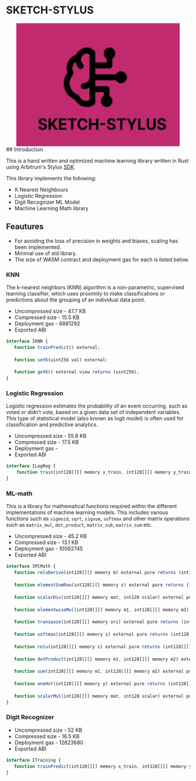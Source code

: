 # SKETCH-STYLUS

<img src="public/Untitled-5_page-0001.jpg" alt="logo" width="448" height="336" style="display:block;margin:0 auto">
## Introduction

This is a hand written and optimized machine learning library written in Rust using Arbitrum's Stylus [SDK](https://docs.arbitrum.io/stylus/stylus-quickstart).

This library implements the following:

- K Nearest Neighbours
- Logistic Regression
- Digit Recognizer ML Model
- Machine Learning Math library

## Feautures

- For avoiding the loss of precision in weights and biases, scaling has been implemented.
- Minimal use of std library.
- The size of WASM contract and deployment gas for each is listed below.

### KNN

The k-nearest neighbors (KNN) algorithm is a non-parametric, supervised learning classifier, which uses proximity to make classifications or predictions about the grouping of an individual data point.

- Uncompressed size - 47.7 KB
- Compressed size - 15.5 KB
- Deployment gas - 6881292
- Exported ABI

```javascript
interface IKNN {
   function trainPredict() external;

   function setK(uint256 val) external;

   function getK() external view returns (uint256);
}
```

### Logistic Regression

Logistic regression estimates the probability of an event occurring, such as voted or didn’t vote, based on a given data set of independent variables. This type of statistical model (also known as logit model) is often used for classification and predictive analytics.

- Uncompressed size - 55.8 KB
- Compressed size - 17.5 KB
- Deployment gas -
- Exported ABI

```javascript
interface ILogReg {
    function train(int128[][] memory x_train, int128[][] memory y_train, uint128 iterations, int128 lr) external returns (bool);
}
```

### ML-math

This is a library for mathematical functions required within the different implementations of machine learning models. This includes various functions such as `sigmoid`, `sqrt`, `signum`, `softmax` and other matrix operations such as `matrix_mul`, `dot_product`, `matrix_sub`, `matrix_sum` etc.

- Uncompressed size - 45.2 KB
- Compressed size - 13.1 KB
- Deployment gas - 10062745
- Exported ABI

```javascript
interface IMlMath {
   function reluDerive(int128[][] memory m) external pure returns (int128[][] memory);

   function elementSumRow(int128[][] memory z) external pure returns (int128[][] memory);

   function scalarDiv(int128[][] memory mat, int128 scalar) external pure returns (int128[][] memory);

   function elementwiseMul(int128[][] memory m1, int128[][] memory m2) external pure returns (int128[][] memory);

   function transpose(int128[][] memory ori) external pure returns (int128[][] memory);

   function softmax(int128[][] memory z) external pure returns (int128[][] memory);

   function relu(int128[][] memory z) external pure returns (int128[][] memory);

   function dotProduct(int128[][] memory m1, int128[][] memory m2) external pure returns (int128[][] memory);

   function sum(int128[][] memory m1, int128[][] memory m2) external pure returns (int128[][] memory);

   function oneHot(int128[][] memory y) external pure returns (int128[][] memory);

   function scalarMul(int128[][] memory mat, int128 scalar) external pure returns (int128[][] memory);
}
```

### Digit Recognizer

- Uncompressed size - 52 KB
- Compressed size - 16.5 KB
- Deployment gas - 12623680
- Exported ABI

```javascript
interface ITraining {
   function trainPredict(int128[][] memory x_train, int128[][] memory y_train) external returns (bool);
}
```
